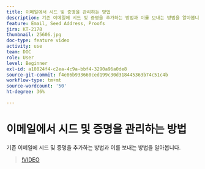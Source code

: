 ```yaml
---
title: 이메일에서 시드 및 증명을 관리하는 방법
description: 기존 이메일에 시드 및 증명을 추가하는 방법과 이를 보내는 방법을 알아봅니다.
feature: Email, Seed Address, Proofs
jira: KT-2178
thumbnail: 25606.jpg
doc-type: feature video
activity: use
team: DOC
role: User
level: Beginner
exl-id: a10824f4-c2ea-4c9a-bbf4-3290a96a0de8
source-git-commit: f4e86b933660ced199c30d318445363b74c51c4b
workflow-type: tm+mt
source-wordcount: '50'
ht-degree: 36%

---
```


# 이메일에서 시드 및 증명을 관리하는 방법

기존 이메일에 시드 및 증명을 추가하는 방법과 이를 보내는 방법을 알아봅니다.

>[!VIDEO](https://video.tv.adobe.com/v/25606?quality=12&learn=on)
